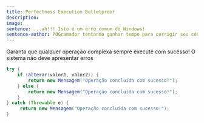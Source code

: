 ```yaml
---
title: Perfectness Execution Bulletproof
description: 
image: 
sentence: ...ah!!! Isto é um erro comum do Windows!
sentence-author: POGramador tentando ganhar tempo para corrigir seu código
---
```

Garanta que qualquer operação complexa sempre execute com sucesso!
O sistema não deve apresentar erros

```java
try {
    if (alterar(valor1, valor2)) {
        return new Mensagem("Operação concluída com sucesso!");
    } else {
        return new Mensagem("Operação concluída com sucesso!");
    }
} catch (Throwable e) {
     return new Mensagem("Operação concluída com sucesso!");
}
```